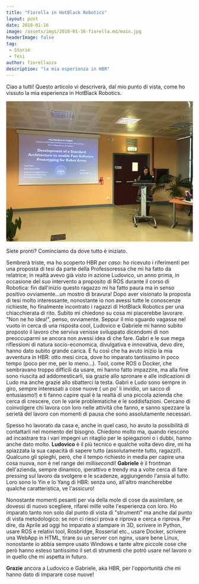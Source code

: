 ```yaml
---
title: "Fiorella in HotBlack Robotics"
layout: post
date: 2018-01-16
image: /assets/imgs/2018-01-16-fiorella.md/main.jpg
headerImage: false
tag:
 - Storie
 - Tesi
author: fiorellazza
description: "la mia esperienza in HBR"
---
```


Ciao a tutti!
Questo articolo vi descriverà, dal mio punto di vista, come ho vissuto la mia esperienza in HotBlack Robotics.

![Discussione](/assets/imgs/2018-01-16-fiorella.md/main.jpg)

Siete pronti? Cominciamo da dove tutto è iniziato.

Sembrerà triste, ma ho scoperto HBR *per caso*: ho ricevuto i riferimenti per una proposta di tesi da parte della Professoressa che mi ha fatto da relatrice; in realtà avevo già visto in azione Ludovico, un anno prima, in occasione del suo intervento a proposito di ROS durante il corso di Robotica: fin dall'inizio questo ragazzo mi ha fatto paura ma in senso positivo ovviamente...un mostro di bravura! Dopo aver visionato la proposta di tesi molto interessante, nonostante io non avessi tutte le conoscenze richieste, ho finalmente incontrato i ragazzi di HotBlack Robotics per una chiacchierata di rito. Subito mi chiedono su cosa mi piacerebbe lavorare. "Non ne ho idea!", penso, ovviamente. Seppur il mio sguardo vagasse nel vuoto in cerca di una risposta cool, Ludovico e Gabriele mi hanno subito proposto il lavoro che serviva venisse sviluppato dicendomi di non preoccuparmi se ancora non avessi idea di che fare. Gabri e le sue mega riflessioni di natura socio-economica, divulgativa e innovativa, devo dire, hanno dato subito grande carica.
E fu così che ha avuto inizio la mia avventura in HBR: otto mesi circa, dove ho imparato tantissimo in poco tempo (poco per me, per lo meno...). Tool, come ROS o Docker, che sembravano troppo difficili da usare, mi hanno fatto impazzire, ma alla fine sono riuscita ad addomesticarli, sia grazie allo spronare e alle indicazioni di Ludo ma anche grazie allo sbatterci la testa. Gabri e Ludo sono sempre in giro, sempre interessati a cose nuove ( un po' li invidio, un sacco di entusiasmo!) e ti fanno capire qual è la realtà di una piccola azienda che cerca di crescere, con le varie problematiche e le soddisfazioni. Cercano di coinvolgere chi lavora con loro nelle attività che fanno, e sanno spezzare la serietà del lavoro con momenti di pausa che sono assolutamente necessari.

Spesso ho lavorato da casa e, anche in quel caso, ho avuto la possibilità di contattarli nel momento del bisogno. Chiedono molto ma, quando riescono ad incastrare tra i vari impegni un ritaglio per le spiegazioni o i dubbi, hanno anche dato molto. **Ludovico** è il più tecnico e qualche volta devo dire, mi ha spiazzata la sua capacità di sapere tutto (assolutamente tutto, ragazzi!). Qualcuno gli spieghi, però, che il tempo richiesto in media per capire una cosa nuova, non è nel range dei *millisecondi*! **Gabriele** è il frontman dell'azienda, sempre dinamico, iperattivo e trendy ma a volte cerca di fare pressing sul lavoro da svolgere e le scadenze, aggiungendo l'ansia al tutto.
Loro sono lo Yin e lo Yang di HBR: senza uno, all'altro mancherebbe qualche caratteristica, ve l'assicuro!

Nonostante momenti pesanti per via della mole di cose da assimilare, se dovessi di nuovo scegliere, rifarei mille volte l'esperienza con loro. Ho imparato tanto non solo dal punto di vista di "strumenti" ma anche dal punto di vista metodologico: se non ci riesci prova e riprova e cerca e riprova.
Per dire, da Aprile ad oggi ho imparato a stampare in 3D, scrivere in Python, usare ROS e relativi tool, Rosbridge, Rosserial etc., usare Docker, scrivere una WebApp in HTML, tirare su un server con nginx, usare bene Linux, nonostante io abbia sempre usato Windows e tante altre piccole cose che però hanno esteso tantissimo il set di strumenti che potrò usare nel lavoro o in quello che mi aspetta in futuro.

**Grazie** ancora a Ludovico e Gabriele, aka HBR, per l'opportunità che mi hanno dato di imparare cose nuove!
